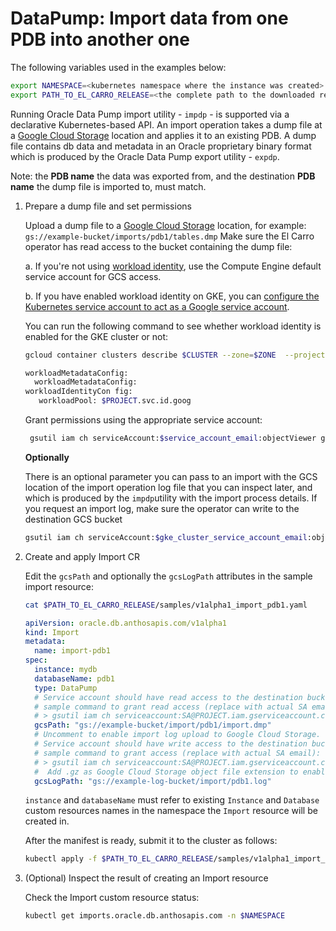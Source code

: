 # DataPump: Import data from one PDB into another one

The following variables used in the examples below:

```sh
export NAMESPACE=<kubernetes namespace where the instance was created>
export PATH_TO_EL_CARRO_RELEASE=<the complete path to the downloaded release directory>
```

Running Oracle Data Pump import utility - `impdp` - is supported via a
declarative Kubernetes-based API. An import operation takes a dump file at a
[Google Cloud Storage](https://cloud.google.com/storage/docs) location and
applies it to an existing PDB. A dump file contains db data and metadata in an
Oracle proprietary binary format which is produced by the Oracle Data Pump
export utility - `expdp`.

Note: the **PDB name** the data was exported from, and the destination **PDB
name** the dump file is imported to, must match.

1.  Prepare a dump file and set permissions

    Upload a dump file to a
    [Google Cloud Storage](https://cloud.google.com/storage/docs) location, for
    example: `gs://example-bucket/imports/pdb1/tables.dmp` Make sure the El
    Carro operator has read access to the bucket containing the dump file:

    a. If you're not using
    <a href="https://cloud.google.com/kubernetes-engine/docs/how-to/workload-identity">workload
    identity</a>, use the Compute Engine default service account for GCS access.

    b. If you have enabled workload identity on GKE, you can
    <a href="https://cloud.google.com/kubernetes-engine/docs/how-to/workload-identity#authenticating_to">configure
    the Kubernetes service account to act as a Google service account</a>.

    You can run the following command to see whether workload identity is
    enabled for the GKE cluster or not:

     ```sh
     gcloud container clusters describe $CLUSTER --zone=$ZONE  --project=$PROJECT | grep workload

     workloadMetadataConfig:
       workloadMetadataConfig:
     workloadIdentityCon fig:
        workloadPool: $PROJECT.svc.id.goog
     ```

    Grant permissions using the appropriate service account:

    ```sh
     gsutil iam ch serviceAccount:$service_account_email:objectViewer gs://example-bucket
    ```

    **Optionally**

    There is an optional parameter you can pass to an import with the GCS
    location of the import operation log file that you can inspect later, and
    which is produced by the `impdp`utility with the import process details. If
    you request an import log, make sure the operator can write to the
    destination GCS bucket

    ```sh
    gsutil iam ch serviceAccount:$gke_cluster_service_account_email:objectCreator gs://example-log-bucket
    ```

1.  Create and apply Import CR

    Edit the `gcsPath` and optionally the `gcsLogPath` attributes in the sample
    import resource:

    ```sh
    cat $PATH_TO_EL_CARRO_RELEASE/samples/v1alpha1_import_pdb1.yaml
    ```

    ```yaml
    apiVersion: oracle.db.anthosapis.com/v1alpha1
    kind: Import
    metadata:
      name: import-pdb1
    spec:
      instance: mydb
      databaseName: pdb1
      type: DataPump
      # Service account should have read access to the destination bucket,
      # sample command to grant read access (replace with actual SA email):
      # > gsutil iam ch serviceaccount:SA@PROJECT.iam.gserviceaccount.com:objectViewer gs://ex-bucket
      gcsPath: "gs://example-bucket/import/pdb1/import.dmp"
      # Uncomment to enable import log upload to Google Cloud Storage.
      # Service account should have write access to the destination bucket,
      # sample command to grant access (replace with actual SA email):
      # > gsutil iam ch serviceaccount:SA@PROJECT.iam.gserviceaccount.com:objectCreator gs://ex-bucket
      #  Add .gz as Google Cloud Storage object file extension to enable compression.
      gcsLogPath: "gs://example-log-bucket/import/pdb1.log"
    ```

    `instance` and `databaseName` must refer to existing `Instance` and
    `Database` custom resources names in the namespace the `Import` resource
    will be created in.

    After the manifest is ready, submit it to the cluster as follows:

    ```sh
    kubectl apply -f $PATH_TO_EL_CARRO_RELEASE/samples/v1alpha1_import_pdb1 -n $NAMESPACE
    ```

1.  (Optional) Inspect the result of creating an Import resource

    Check the Import custom resource status:

    ```sh
    kubectl get imports.oracle.db.anthosapis.com -n $NAMESPACE
    ```
